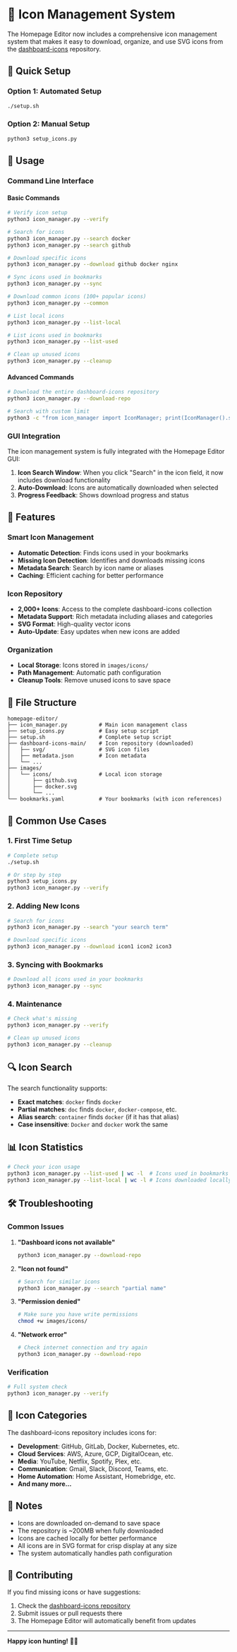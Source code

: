 # 🎨 Icon Management System

The Homepage Editor now includes a comprehensive icon management system that makes it easy to download, organize, and use SVG icons from the [dashboard-icons](https://github.com/walkxcode/dashboard-icons) repository.

## 🚀 Quick Setup

### Option 1: Automated Setup
```bash
./setup.sh
```

### Option 2: Manual Setup
```bash
python3 setup_icons.py
```

## 📖 Usage

### Command Line Interface

#### Basic Commands
```bash
# Verify icon setup
python3 icon_manager.py --verify

# Search for icons
python3 icon_manager.py --search docker
python3 icon_manager.py --search github

# Download specific icons
python3 icon_manager.py --download github docker nginx

# Sync icons used in bookmarks
python3 icon_manager.py --sync

# Download common icons (100+ popular icons)
python3 icon_manager.py --common

# List local icons
python3 icon_manager.py --list-local

# List icons used in bookmarks
python3 icon_manager.py --list-used

# Clean up unused icons
python3 icon_manager.py --cleanup
```

#### Advanced Commands
```bash
# Download the entire dashboard-icons repository
python3 icon_manager.py --download-repo

# Search with custom limit
python3 -c "from icon_manager import IconManager; print(IconManager().search_icons('docker', 50))"
```

### GUI Integration

The icon management system is fully integrated with the Homepage Editor GUI:

1. **Icon Search Window**: When you click "Search" in the icon field, it now includes download functionality
2. **Auto-Download**: Icons are automatically downloaded when selected
3. **Progress Feedback**: Shows download progress and status

## 🔧 Features

### Smart Icon Management
- **Automatic Detection**: Finds icons used in your bookmarks
- **Missing Icon Detection**: Identifies and downloads missing icons
- **Metadata Search**: Search by icon name or aliases
- **Caching**: Efficient caching for better performance

### Icon Repository
- **2,000+ Icons**: Access to the complete dashboard-icons collection
- **Metadata Support**: Rich metadata including aliases and categories
- **SVG Format**: High-quality vector icons
- **Auto-Update**: Easy updates when new icons are added

### Organization
- **Local Storage**: Icons stored in `images/icons/`
- **Path Management**: Automatic path configuration
- **Cleanup Tools**: Remove unused icons to save space

## 📁 File Structure

```
homepage-editor/
├── icon_manager.py          # Main icon management class
├── setup_icons.py           # Easy setup script
├── setup.sh                 # Complete setup script
├── dashboard-icons-main/    # Icon repository (downloaded)
│   ├── svg/                 # SVG icon files
│   ├── metadata.json        # Icon metadata
│   └── ...
├── images/
│   └── icons/               # Local icon storage
│       ├── github.svg
│       ├── docker.svg
│       └── ...
└── bookmarks.yaml           # Your bookmarks (with icon references)
```

## 🎯 Common Use Cases

### 1. First Time Setup
```bash
# Complete setup
./setup.sh

# Or step by step
python3 setup_icons.py
python3 icon_manager.py --verify
```

### 2. Adding New Icons
```bash
# Search for icons
python3 icon_manager.py --search "your search term"

# Download specific icons
python3 icon_manager.py --download icon1 icon2 icon3
```

### 3. Syncing with Bookmarks
```bash
# Download all icons used in your bookmarks
python3 icon_manager.py --sync
```

### 4. Maintenance
```bash
# Check what's missing
python3 icon_manager.py --verify

# Clean up unused icons
python3 icon_manager.py --cleanup
```

## 🔍 Icon Search

The search functionality supports:
- **Exact matches**: `docker` finds `docker`
- **Partial matches**: `doc` finds `docker`, `docker-compose`, etc.
- **Alias search**: `container` finds `docker` (if it has that alias)
- **Case insensitive**: `Docker` and `docker` work the same

## 📊 Icon Statistics

```bash
# Check your icon usage
python3 icon_manager.py --list-used | wc -l  # Icons used in bookmarks
python3 icon_manager.py --list-local | wc -l # Icons downloaded locally
```

## 🛠️ Troubleshooting

### Common Issues

1. **"Dashboard icons not available"**
   ```bash
   python3 icon_manager.py --download-repo
   ```

2. **"Icon not found"**
   ```bash
   # Search for similar icons
   python3 icon_manager.py --search "partial name"
   ```

3. **"Permission denied"**
   ```bash
   # Make sure you have write permissions
   chmod +w images/icons/
   ```

4. **"Network error"**
   ```bash
   # Check internet connection and try again
   python3 icon_manager.py --download-repo
   ```

### Verification
```bash
# Full system check
python3 icon_manager.py --verify
```

## 🎨 Icon Categories

The dashboard-icons repository includes icons for:
- **Development**: GitHub, GitLab, Docker, Kubernetes, etc.
- **Cloud Services**: AWS, Azure, GCP, DigitalOcean, etc.
- **Media**: YouTube, Netflix, Spotify, Plex, etc.
- **Communication**: Gmail, Slack, Discord, Teams, etc.
- **Home Automation**: Home Assistant, Homebridge, etc.
- **And many more...**

## 📝 Notes

- Icons are downloaded on-demand to save space
- The repository is ~200MB when fully downloaded
- Icons are cached locally for better performance
- All icons are in SVG format for crisp display at any size
- The system automatically handles path configuration

## 🤝 Contributing

If you find missing icons or have suggestions:
1. Check the [dashboard-icons repository](https://github.com/walkxcode/dashboard-icons)
2. Submit issues or pull requests there
3. The Homepage Editor will automatically benefit from updates

---

**Happy icon hunting!** 🎨✨
